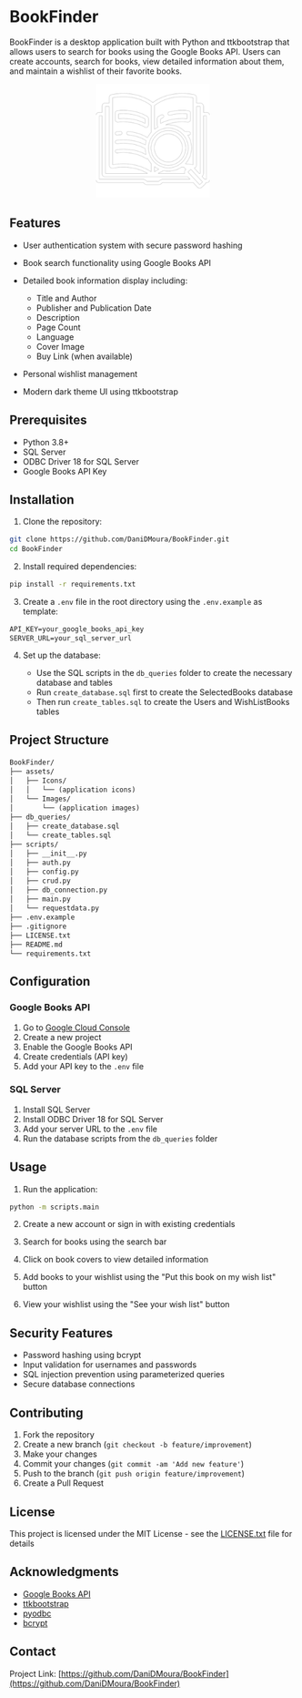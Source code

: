 # BookFinder


BookFinder is a desktop application built with Python and ttkbootstrap that allows users to search for books using the Google Books API. Users can create accounts, search for books, view detailed information about them, and maintain a wishlist of their favorite books.


<p align="center">
  <img src="assets/Images/research.PNG" width="200" />
</p>


## Features


- User authentication system with secure password hashing
- Book search functionality using Google Books API
- Detailed book information display including:

  - Title and Author
  - Publisher and Publication Date
  - Description
  - Page Count
  - Language
  - Cover Image
  - Buy Link (when available)
- Personal wishlist management
- Modern dark theme UI using ttkbootstrap

## Prerequisites

- Python 3.8+
- SQL Server
- ODBC Driver 18 for SQL Server
- Google Books API Key

## Installation


1. Clone the repository:

```bash
git clone https://github.com/DaniDMoura/BookFinder.git
cd BookFinder
```

2. Install required dependencies:
```bash
pip install -r requirements.txt
```

3. Create a `.env` file in the root directory using the `.env.example` as template:
```env
API_KEY=your_google_books_api_key
SERVER_URL=your_sql_server_url
```

4. Set up the database:

   - Use the SQL scripts in the `db_queries` folder to create the necessary database and tables
   - Run `create_database.sql` first to create the SelectedBooks database
   - Then run `create_tables.sql` to create the Users and WishListBooks tables

## Project Structure

```
BookFinder/
├── assets/
│   ├── Icons/
│   │   └── (application icons)
│   └── Images/
│       └── (application images)
├── db_queries/
│   ├── create_database.sql
│   └── create_tables.sql
├── scripts/
│   ├── __init__.py
│   ├── auth.py
│   ├── config.py
│   ├── crud.py
│   ├── db_connection.py
│   ├── main.py
│   └── requestdata.py
├── .env.example
├── .gitignore
├── LICENSE.txt
├── README.md
└── requirements.txt
```

## Configuration

### Google Books API

1. Go to [Google Cloud Console](https://console.cloud.google.com/)
2. Create a new project
3. Enable the Google Books API
4. Create credentials (API key)
5. Add your API key to the `.env` file

### SQL Server
1. Install SQL Server
2. Install ODBC Driver 18 for SQL Server
3. Add your server URL to the `.env` file
4. Run the database scripts from the `db_queries` folder

## Usage

1. Run the application:
```bash
python -m scripts.main
```

2. Create a new account or sign in with existing credentials

3. Search for books using the search bar

4. Click on book covers to view detailed information

5. Add books to your wishlist using the "Put this book on my wish list" button

6. View your wishlist using the "See your wish list" button

## Security Features

- Password hashing using bcrypt
- Input validation for usernames and passwords
- SQL injection prevention using parameterized queries
- Secure database connections

## Contributing

1. Fork the repository
2. Create a new branch (`git checkout -b feature/improvement`)
3. Make your changes
4. Commit your changes (`git commit -am 'Add new feature'`)
5. Push to the branch (`git push origin feature/improvement`)
6. Create a Pull Request

## License

This project is licensed under the MIT License - see the [LICENSE.txt](LICENSE.txt) file for details

## Acknowledgments

- [Google Books API](https://developers.google.com/books)
- [ttkbootstrap](https://ttkbootstrap.readthedocs.io/)
- [pyodbc](https://github.com/mkleehammer/pyodbc)
- [bcrypt](https://github.com/pyca/bcrypt/)

## Contact

Project Link: [https://github.com/DaniDMoura/BookFinder](https://github.com/DaniDMoura/BookFinder)